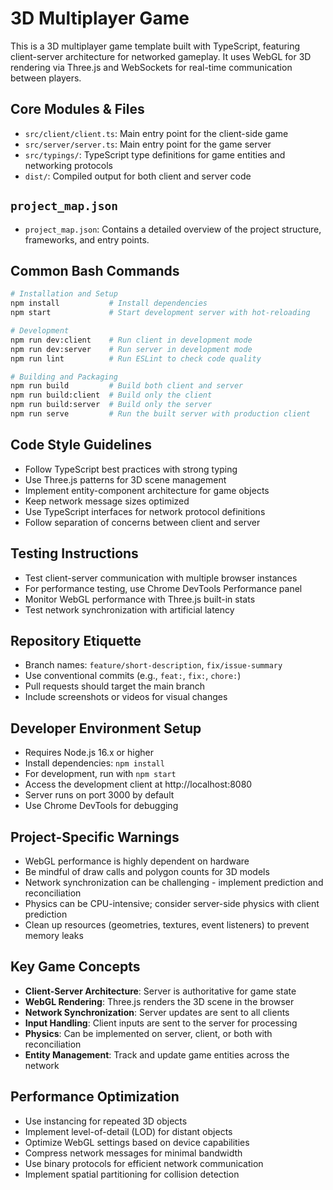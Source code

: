 # 3D Multiplayer Game

This is a 3D multiplayer game template built with TypeScript, featuring client-server architecture for networked gameplay. It uses WebGL for 3D rendering via Three.js and WebSockets for real-time communication between players.

## Core Modules & Files

- `src/client/client.ts`: Main entry point for the client-side game
- `src/server/server.ts`: Main entry point for the game server
- `src/typings/`: TypeScript type definitions for game entities and networking protocols
- `dist/`: Compiled output for both client and server code

## `project_map.json`

- `project_map.json`: Contains a detailed overview of the project structure, frameworks, and entry points.

## Common Bash Commands

```bash
# Installation and Setup
npm install           # Install dependencies
npm start             # Start development server with hot-reloading

# Development
npm run dev:client    # Run client in development mode
npm run dev:server    # Run server in development mode
npm run lint          # Run ESLint to check code quality

# Building and Packaging
npm run build         # Build both client and server
npm run build:client  # Build only the client
npm run build:server  # Build only the server
npm run serve         # Run the built server with production client
```

## Code Style Guidelines

- Follow TypeScript best practices with strong typing
- Use Three.js patterns for 3D scene management
- Implement entity-component architecture for game objects
- Keep network message sizes optimized
- Use TypeScript interfaces for network protocol definitions
- Follow separation of concerns between client and server

## Testing Instructions

- Test client-server communication with multiple browser instances
- For performance testing, use Chrome DevTools Performance panel
- Monitor WebGL performance with Three.js built-in stats
- Test network synchronization with artificial latency

## Repository Etiquette

- Branch names: `feature/short-description`, `fix/issue-summary`
- Use conventional commits (e.g., `feat:`, `fix:`, `chore:`)
- Pull requests should target the main branch
- Include screenshots or videos for visual changes

## Developer Environment Setup

- Requires Node.js 16.x or higher
- Install dependencies: `npm install`
- For development, run with `npm start`
- Access the development client at http://localhost:8080
- Server runs on port 3000 by default
- Use Chrome DevTools for debugging

## Project-Specific Warnings

- WebGL performance is highly dependent on hardware
- Be mindful of draw calls and polygon counts for 3D models
- Network synchronization can be challenging - implement prediction and reconciliation
- Physics can be CPU-intensive; consider server-side physics with client prediction
- Clean up resources (geometries, textures, event listeners) to prevent memory leaks

## Key Game Concepts

- **Client-Server Architecture**: Server is authoritative for game state
- **WebGL Rendering**: Three.js renders the 3D scene in the browser
- **Network Synchronization**: Server updates are sent to all clients
- **Input Handling**: Client inputs are sent to the server for processing
- **Physics**: Can be implemented on server, client, or both with reconciliation
- **Entity Management**: Track and update game entities across the network

## Performance Optimization

- Use instancing for repeated 3D objects
- Implement level-of-detail (LOD) for distant objects
- Optimize WebGL settings based on device capabilities
- Compress network messages for minimal bandwidth
- Use binary protocols for efficient network communication
- Implement spatial partitioning for collision detection